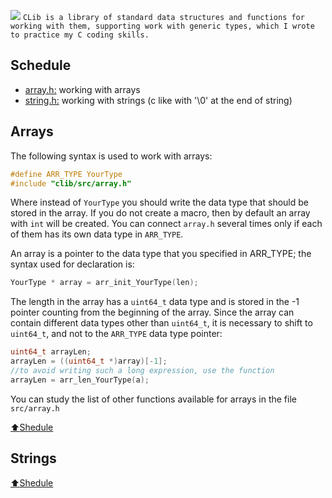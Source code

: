 <img src="https://i.imgur.com/TGAzySV.png"></img>
`
CLib is a library of standard data structures and functions for working with them, supporting work with generic types, which I wrote to practice my C coding skills.
`
## Schedule
* [array.h:](https://github.com/vSEK1RO/clib/tree/main#Arrays) working with arrays
* [string.h:](https://github.com/vSEK1RO/clib/tree/main#Strings) working with strings (c like with '\0' at the end of string)
## Arrays

The following syntax is used to work with arrays:
```c
#define ARR_TYPE YourType
#include "clib/src/array.h"
```
Where instead of `YourType` you should write the data type that should be stored in the array. 
If you do not create a macro, then by default an array with `int` will be created. You can connect `array.h` several times only if each of them has its own data type in `ARR_TYPE`.


An array is a pointer to the data type that you specified in ARR_TYPE; the syntax used for declaration is:
```c
YourType * array = arr_init_YourType(len);
```
The length in the array has a `uint64_t` data type and is stored in the -1 pointer counting from the beginning of the array. Since the array can contain different data types other than `uint64_t`, it is necessary to shift to `uint64_t`, and not to the `ARR_TYPE` data type pointer:
```c
uint64_t arrayLen;
arrayLen = ((uint64_t *)array)[-1];
//to avoid writing such a long expression, use the function
arrayLen = arr_len_YourType(a);
```
You can study the list of other functions available for arrays in the file `src/array.h`

[:arrow_up:Shedule](https://github.com/vSEK1RO/clib/tree/main#schedule)
## Strings
[:arrow_up:Shedule](https://github.com/vSEK1RO/clib/tree/main#schedule)
